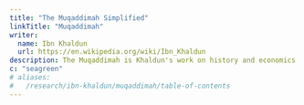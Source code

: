 ```yaml
---
title: "The Muqaddimah Simplified"
linkTitle: "Muqaddimah"
writer:
  name: Ibn Khaldun
  url: https://en.wikipedia.org/wiki/Ibn_Khaldun
description: The Muqaddimah is Khaldun's work on history and economics
c: "seagreen"
# aliases:
#   /research/ibn-khaldun/muqaddimah/table-of-contents
---
```

